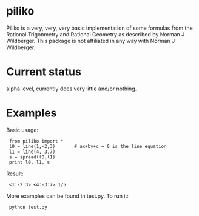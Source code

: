 piliko
======

Piliko is a very, very, very basic implementation of some formulas from 
the Rational Trigonmetry and Rational Geometry as described by Norman J 
Wildberger. This package is not affiliated in any way with Norman J 
Wildberger.

Current status
==============

alpha level, currently does very little and/or nothing. 

Examples
========

Basic usage:

     from piliko import *
     l0 = line(1,-2,3)       # ax+by+c = 0 is the line equation
     l1 = line(4,-3,7)
     s = spread(l0,l1)
     print l0, l1, s

Result:

     <1:-2:3> <4:-3:7> 1/5

More examples can be found in test.py. To run it:

     python test.py









